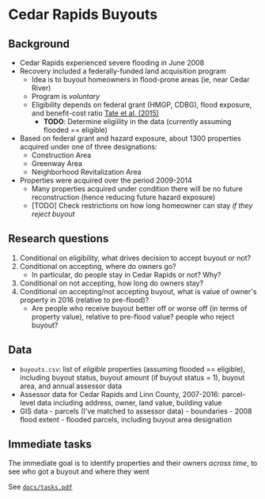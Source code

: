 # Cedar Rapids Buyouts #

## Background ##

- Cedar Rapids experienced severe flooding in June 2008
- Recovery included a federally-funded land acquisition program
     - Idea is to buyout homeowners in flood-prone areas (ie, near Cedar River)
     - Program is *voluntary*
     - Eligibility depends on federal grant (HMGP, CDBG), flood exposure, and 
       benefit-cost ratio 
       [Tate et al. (2015)](https://link.springer.com/article/10.1007/s11069-015-2060-8)
         - **TODO**: Determine eligiility in the data (currently assuming flooded == 
         eligible)
- Based on federal grant and hazard exposure, about 1300 properties acquired
  under one of three designations:
     - Construction Area
     - Greenway Area
     - Neighborhood Revitalization Area
- Properties were acquired over the period 2009-2014
     - Many properties acquired under condition there will be no future
       reconstruction (hence reducing future hazard exposure)
     - [TODO] Check restrictions on how long homeowner can stay *if they reject buyout*
       
## Research questions ##

1. Conditional on eligibility, what drives decision to accept buyout or not?
2. Conditional on accepting, where do owners go?
    - In particular, do people stay in Cedar Rapids or not? Why?
3. Conditional on not accepting, how long do owners stay?
4. Conditional on accepting/not accepting buyout, what is value of owner's
   property in 2016 (relative to pre-flood)?
    - Are people who receive buyout better off or worse off (in terms of
      property value), relative to pre-flood value? people who reject buyout?


## Data ##

- `buyouts.csv`: list of *eligible* properties (assuming flooded == eligible),
  including buyout status, buyout amount (if buyout status = 1), buyout area,
  and annual assessor data
- Assessor data for Cedar Rapids and Linn County, 2007-2016: parcel-level data
  including address, owner, land value, building value
- GIS data
      - parcels (I've matched to assessor data)
      - boundaries
      - 2008 flood extent
      - flooded parcels, including buyout area designation

## Immediate tasks ##

The immediate goal is to identify properties and their owners *across time*,
to see who got a buyout and where they went

See [`docs/tasks.pdf`](https://github.com/juanfung/buyouts/blob/master/docs/tasks.pdf)
